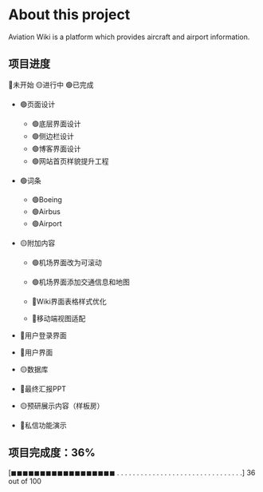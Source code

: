 # About this project

Aviation Wiki is a platform which provides aircraft and airport information. 
## 项目进度
🔴未开始   🟡进行中   🟢已完成
- 🟢页面设计
  - 🟢底层界面设计
  - 🟢侧边栏设计
  - 🟢博客界面设计
  - 🟢网站首页样貌提升工程
- 🟢词条
  - 🟢Boeing
  - 🟢Airbus
  - 🟢Airport
- 🟡附加内容
  - 🟢机场界面改为可滚动

  - 🟢机场界面添加交通信息和地图

  - 🔴Wiki界面表格样式优化

  - 🔴移动端视图适配

- 🔴用户登录界面
- 🔴用户界面
- 🟡数据库
- 🔴最终汇报PPT
- 🟡预研展示内容（样板房）
- 🔴私信功能演示

## 项目完成度：36%

[◼◼◼◼◼◼◼◼◼◼◼◼◼◼◼◼◼◼ . . . . . . . . . . . . . . . . . . . . . . . . . . . . . . . .] 36 out of 100
